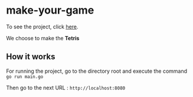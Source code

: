 # make-your-game
To see the project, click [here](https://github.com/01-edu/public/tree/master/subjects/make-your-game).

We choose to make the **Tetris**

## How it works
For running the project, go to the directory root and execute the command `go run main.go`

Then go to the next URL : `http://localhost:8080`

